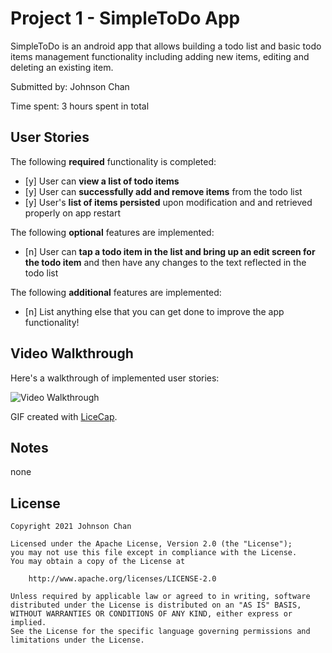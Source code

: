 # Project 1 - SimpleToDo App

SimpleToDo is an android app that allows building a todo list and basic todo items management functionality including adding new items, editing and deleting an existing item.

Submitted by: Johnson Chan

Time spent: 3 hours spent in total

## User Stories

The following **required** functionality is completed:

* [y] User can **view a list of todo items**
* [y] User can **successfully add and remove items** from the todo list
* [y] User's **list of items persisted** upon modification and and retrieved properly on app restart

The following **optional** features are implemented:

* [n] User can **tap a todo item in the list and bring up an edit screen for the todo item** and then have any changes to the text reflected in the todo list

The following **additional** features are implemented:

* [n] List anything else that you can get done to improve the app functionality!

## Video Walkthrough

Here's a walkthrough of implemented user stories:

<img src='http://i.imgur.com/link/to/your/gif/file.gif' title='Video Walkthrough' width='' alt='Video Walkthrough' />

GIF created with [LiceCap](http://www.cockos.com/licecap/).

## Notes

none

## License

    Copyright 2021 Johnson Chan

    Licensed under the Apache License, Version 2.0 (the "License");
    you may not use this file except in compliance with the License.
    You may obtain a copy of the License at

        http://www.apache.org/licenses/LICENSE-2.0

    Unless required by applicable law or agreed to in writing, software
    distributed under the License is distributed on an "AS IS" BASIS,
    WITHOUT WARRANTIES OR CONDITIONS OF ANY KIND, either express or implied.
    See the License for the specific language governing permissions and
    limitations under the License.
